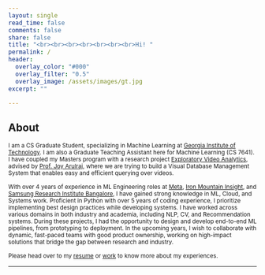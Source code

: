 ```yaml
---
layout: single
read_time: false
comments: false
share: false
title: "<br><br><br><br><br><br><br>Hi! "
permalink: /
header:
  overlay_color: "#000"
  overlay_filter: "0.5"
  overlay_image: /assets/images/gt.jpg
excerpt: ""

---
```


## About

<small> I am a CS Graduate Student, specializing in Machine Learning at [Georgia Institute of Technology](https://www.gatech.edu/). I am also a Graduate Teaching Assistant here for Machine Learning (CS 7641). I have coupled my Masters program with a research project [Exploratory Video Analytics](https://evadb.readthedocs.io/en/stable/), advised by [Prof. Joy Arulraj](https://www.cc.gatech.edu/~jarulraj/), where we are trying to build a Visual Database Management System that enables easy and efficient querying over videos. </small>

<small> With over 4 years of experience in ML Engineering roles at [Meta](https://meta.com), [Iron Mountain Insight](https://www.ironmountain.com/services/content-service-platform), and [Samsung Research Institute Bangalore](https://research.samsung.com/sri-b), I have gained strong knowledge in ML, Cloud, and Systems work. Proficient in Python with over 5 years of coding experience, I prioritize implementing best design practices while developing systems. I have worked across various domains in both industry and academia, including NLP, CV, and Recommendation systems. During these projects, I had the opportunity to design and develop end-to-end ML pipelines, from prototyping to deployment. In the upcoming years, I wish to collaborate with dynamic, fast-paced teams with good product ownership, working on high-impact solutions that bridge the gap between research and industry. 
</small>

<small> Please head over to my [resume](/resume) or [work](/work) to know more about my experiences. </small>

<!-- <small> This summer I interned at [Meta](https://meta.com) in the Creation ML team, where I had the opportunity to work end-to-end on ML pipelines, building and training large scale models for Music Recommendation used across Facebook for Stories and Reels. Prior to starting my Masters, I have worked in Machine Learning roles at [Iron Mountain Insight](https://www.ironmountain.com/services/content-service-platform) and [Samsung Research Institute Bangalore](https://research.samsung.com/sri-b). I graduated from [NIT-Trichy](https://www.nitt.edu/home/academics/departments/cse/) in 2018, where I received my B.Tech. in Computer Science and Engineering. Please head over to my [resume](/resume) or [work](/work) to know more about my experiences. </small> -->
<!-- 
## Interests

<small> I love Mathematics and solving challenging problem statements or puzzles. I always hope and strive to write clean, well-documented code. In the past 4 years of my academic and industry experience, I have worked with a good mix of Machine Learning, Systems and Cloud. In the next few years of my career, I want to explore and learn more along similar domains, building solutions that bridge research and industry.  </small>

<small> Work apart, I passionately follow and play Football/Cricket. I try to practice yoga regularly and truly believe being active and fit is essential for a well-functioning mind. </small> -->


<div id='featured'></div>


---
